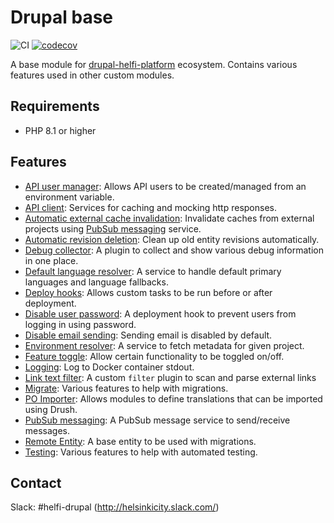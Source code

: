 # Drupal base

![CI](https://github.com/City-of-Helsinki/drupal-module-helfi-api-base/workflows/CI/badge.svg) [![codecov](https://codecov.io/gh/City-of-Helsinki/drupal-module-helfi-api-base/branch/main/graph/badge.svg?token=P6CG4IIAO9)](https://codecov.io/gh/City-of-Helsinki/drupal-module-helfi-api-base)

A base module for [drupal-helfi-platform](https://github.com/City-of-Helsinki/drupal-helfi-platform) ecosystem. Contains various features used in other custom modules.

## Requirements

- PHP 8.1 or higher

## Features

- [API user manager](documentation/api-accounts.md): Allows API users to be created/managed from an environment variable.
- [API client](documentation/api-client.md): Services for caching and mocking http responses.
- [Automatic external cache invalidation](documentation/automatic-external-cache-invalidation.md): Invalidate caches from external projects using [PubSub messaging](documentation/pubsub-messaging.md) service.
- [Automatic revision deletion](documentation/revisions.md): Clean up old entity revisions automatically.
- [Debug collector](documentation/debug.md): A plugin to collect and show various debug information in one place.
- [Default language resolver](documentation/default-languages.md): A service to handle default primary languages and language fallbacks.
- [Deploy hooks](documentation/deploy-hooks.md): Allows custom tasks to be run before or after deployment.
- [Disable user password](/documentation/disable-user-password.md): A deployment hook to prevent users from logging in using password.
- [Disable email sending](/documentation/disable-email-sending.md): Sending email is disabled by default.
- [Environment resolver](documentation/environment-resolver.md): A service to fetch metadata for given project.
- [Feature toggle](/documentation/feature-toggle.md): Allow certain functionality to be toggled on/off.
- [Logging](documentation/logging.md): Log to Docker container stdout.
- [Link text filter](documentation/link.md): A custom `filter` plugin to scan and parse external links
- [Migrate](documentation/migrate.md): Various features to help with migrations.
- [PO Importer](documentation/po-importer.md): Allows modules to define translations that can be imported using Drush.
- [PubSub messaging](documentation/pubsub-messaging.md): A PubSub message service to send/receive messages.
- [Remote Entity](documentation/remote-entity.md): A base entity to be used with migrations.
- [Testing](documentation/testing.md): Various features to help with automated testing.

## Contact

Slack: #helfi-drupal (http://helsinkicity.slack.com/)
